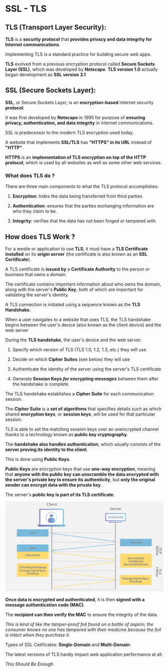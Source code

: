 # SSL - TLS 

## TLS (Transport Layer Security):

**TLS** is a **security protocol** that **provides privacy and data integrity for Internet communications**. 

Implementing TLS is a standard practice for building secure web apps.

**TLS** evolved from a previous encryption protocol called **Secure Sockets Layer (SSL)**, which was developed by **Netscape**. **TLS version 1.0** actually began development as **SSL version 3.1**

## SSL (Secure Sockets Layer):

**SSL**, or Secure Sockets Layer, is an **encryption-based** internet security **protocol**. 

It was first developed by **Netscape** in 1995 for purpose of **ensuring privacy, authentication, and data integrity** in internet communications. 

SSL is predecessor to the modern TLS encryption used today. 

A website that implements **SSL/TLS** has **"HTTPS" in its URL** instead of **"HTTP"**.

**HTTPS** is an **implementation of TLS encryption on top of the HTTP protocol**, which is used by all websites as well as some other web services.


### What does TLS do ?

There are three main components to what the TLS protocol accomplishes: 

1. **Encryption**: hides the data being transferred from third parties

2. **Authentication**: ensures that the parties exchanging information are who they claim to be.

3. **Integrity**: verifies that the data has not been forged or tampered with.


## How does TLS Work ?

For a wesite or application to use **TLS**, it must have a **TLS Certificate installed** on its **origin server** (the certificate is also known as an **SSL Certificate**). 

A TLS certificate is **issued by** a **Certificate Authority** to the person or business that owns a domain.

The certificate contains important information about who owns the domain, along with the server's **Public Key**, both of which are important for validating the server's identity.


A TLS connection is initiated using a sequence known as the **TLS Handshake.**

When a user navigates to a website that uses TLS, the TLS handshake begins between the user's device (also known as the client device) and the web server

During the **TLS handshake**, the user's device and the web server:

1. Specify which version of TLS (TLS 1.0, 1.2, 1.3, etc.) they will use

2. Decide on which **Cipher Suites** (see below) they will use

3. Authenticate the identity of the server using the server's TLS certificate

4. Generate **Session Keys** **_for encrypting messages_** between them after the handshake is complete.

The TLS handshake establishes a **Cipher Suite** for each communication session.

The **Cipher Suite** is a **set of algorithms** that specifies details such as which shared **encryption keys**, or **session keys**, will be used for that particular session.


TLS is able to set the matching session keys over an unencrypted channel thanks to a technology known as **public key cryptography**.

The **handshake also handles authentication**, which usually consists of the **server proving its identity to the client**. 

This is done using **Public Keys**.

**Public Keys** are encryption keys that use **one-way encryption**, meaning that **anyone with the public key can unscramble the data encrypted with the server's private key to ensure its authenticity**, but **only the original sender can encrypt data with the private key**. 

The server's **public key is part of its TLS certificate**.

![ssl1](./tls-ssl-handshake.png)

**Once data is encrypted and authenticated**, it is then **signed with a message authentication code (MAC)**. 

The **recipient can then verify the MAC** to ensure the integrity of the data. 

_This is kind of like the tamper-proof foil found on a bottle of aspirin; the consumer knows no one has tampered with their medicine because the foil is intact when they purchase it._


Types of SSL Cetificates: **Single-Domain** and **Multi-Domain**. 

The latest versions of TLS hardly impact web application performance at all.

_This Should Be Enough_